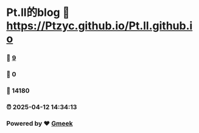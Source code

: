 # Pt.ll的blog :link: https://Ptzyc.github.io/Pt.ll.github.io 
### :page_facing_up: [9](https://Ptzyc.github.io/Pt.ll.github.io/tag.html) 
### :speech_balloon: 0 
### :hibiscus: 14180 
### :alarm_clock: 2025-04-12 14:34:13 
### Powered by :heart: [Gmeek](https://github.com/Meekdai/Gmeek)
